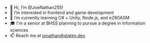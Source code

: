 - 👋 Hi, I’m @JoeNathan255!
- 👀 I’m interested in frontend and game development
- 🌱 I’m currently learning C# + Unity, Node.js, and eZ80ASM
- 🎓 I'm a senior at BHSS planning to pursue a degree in information sciences
- 📫 Reach me at jonathan@staten.dev
